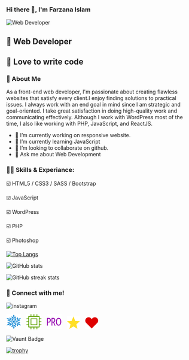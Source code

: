 ### Hi there 👋, I'm Farzana Islam
![Web Developer](https://scontent.fdac96-1.fna.fbcdn.net/v/t39.30808-6/468300333_122106995960645492_8152662826601013156_n.jpg?stp=dst-jpg_s960x960_tt6&_nc_cat=107&ccb=1-7&_nc_sid=cc71e4&_nc_eui2=AeF64fVj-nni2hWET2S6vaQUmFvXazolnyiYW9drOiWfKJ4xb1teYmn3JFf6gCafH8_0aLya7rVaYY5l_L8HoqEe&_nc_ohc=tvsUbai9RVAQ7kNvgG9I_Gc&_nc_zt=23&_nc_ht=scontent.fdac96-1.fna&_nc_gid=ADbYxb4giR_Tw7oK6VHorb5&oh=00_AYDGA2dHV6d8pxJIyX5PvOFJgzlMqLDjVchTW60Mxcif0g&oe=675C57E8)
## 👸 Web Developer

## 📝 Love to write code

### 🎀 About Me

As a front-end web developer, I'm passionate about creating flawless websites that satisfy every client.I enjoy finding solutions to practical issues. I always work with an end goal in mind since I am strategic and goal-oriented. I take great satisfaction in doing high-quality work and communicating effectively. Although I work with WordPress most of the time, I also like working with PHP, JavaScript, and ReactJS.

- 🔭 I’m currently working on responsive website. 
- 🌱 I’m currently learning JavaScript 
- 👯 I’m looking to collaborate on github. 
- 💬 Ask me about Web Development 

### 👨‍💻 Skills & Experiance:

☑️ HTML5 / CSS3 / SASS / Bootstrap

☑️ JavaScript

☑️ WordPress

☑️ PHP

☑️ Photoshop

[![Top Langs](https://github-readme-stats.vercel.app/api/top-langs/?username=farzanacoder)](https://github.com/anuraghazra/github-readme-stats)

![GitHub stats](https://github-readme-stats.vercel.app/api?username=farzanacoder&show_icons=true&count_private=true)  

![GitHub streak stats](https://streak-stats.demolab.com/?user=farzanacoder)  


### 🍵 Connect with me!
<img src='https://cdn.jsdelivr.net/npm/simple-icons@3.0.1/icons/instagram.svg' alt='instagram' height='40'>

<a href='https://archiveprogram.github.com/'><img src='https://raw.githubusercontent.com/acervenky/animated-github-badges/master/assets/acbadge.gif' width='40' height='40'></a> <a href='https://docs.github.com/en/developers'><img src='https://raw.githubusercontent.com/acervenky/animated-github-badges/master/assets/devbadge.gif' width='40' height='40'></a> <a href='https://github.com/pricing'><img src='https://raw.githubusercontent.com/acervenky/animated-github-badges/master/assets/pro.gif' width='40' height='40'></a> <a href='https://stars.github.com/'><img src='https://raw.githubusercontent.com/acervenky/animated-github-badges/master/assets/starbadge.gif' width='35' height='35'></a> <a href='https://docs.github.com/en/github/supporting-the-open-source-community-with-github-sponsors'><img src='https://raw.githubusercontent.com/acervenky/animated-github-badges/master/assets/sponsorbadge.gif' width='35' height='35'></a>

![Vaunt Badge](https://api.vaunt.dev/v1/github/entities/farzanacoder/contributions?format=svg&private=true)

[![trophy](https://github-profile-trophy.vercel.app/?username=farzanacoder)](https://github.com/ryo-ma/github-profile-trophy)


